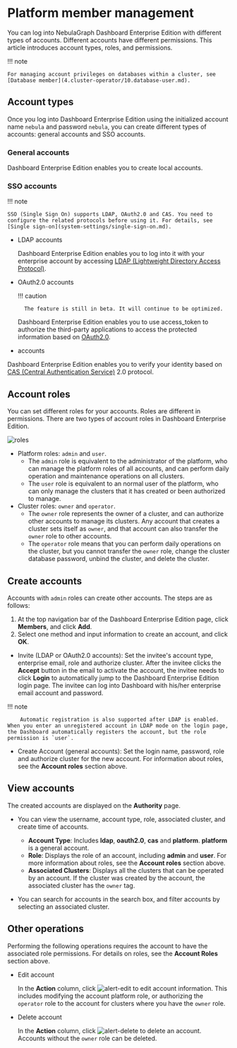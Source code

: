 # Platform member management

You can log into NebulaGraph Dashboard Enterprise Edition with different types of accounts. Different accounts have different permissions. This article introduces account types, roles, and permissions.

!!! note

    For managing account privileges on databases within a cluster, see [Database member](4.cluster-operator/10.database-user.md).

## Account types

Once you log into Dashboard Enterprise Edition using the initialized account name `nebula` and password `nebula`, you can create different types of accounts: general accounts and SSO accounts.

### General accounts

Dashboard Enterprise Edition enables you to create local accounts.

### SSO accounts

!!! note

    SSO (Single Sign On) supports LDAP, OAuth2.0 and CAS. You need to configure the related protocols before using it. For details, see [Single sign-on](system-settings/single-sign-on.md).

- LDAP accounts

  Dashboard Enterprise Edition enables you to log into it with your enterprise account by accessing [LDAP (Lightweight Directory Access Protocol)](https://ldap.com/).

- OAuth2.0 accounts

  !!! caution

        The feature is still in beta. It will continue to be optimized.

  Dashboard Enterprise Edition enables you to use access_token to authorize the third-party applications to access the protected information based on [OAuth2.0](https://oauth.net/2/).

-  accounts

  Dashboard Enterprise Edition enables you to verify your identity based on [CAS (Central Authentication Service)](https://apereo.github.io/cas) 2.0 protocol.

## Account roles

You can set different roles for your accounts. Roles are different in permissions. There are two types of account roles in Dashboard Enterprise Edition.

![roles](https://docs-cdn.nebula-graph.com.cn/figures/eo_dash_role_231007_en.png)

- Platform roles: `admin` and `user`.
  - The `admin` role is equivalent to the administrator of the platform, who can manage the platform roles of all accounts, and can perform daily operation and maintenance operations on all clusters.
  - The `user` role is equivalent to an normal user of the platform, who can only manage the clusters that it has created or been authorized to manage.
- Cluster roles: `owner` and `operator`.
  - The `owner` role represents the owner of a cluster, and can authorize other accounts to manage its clusters. Any account that creates a cluster sets itself as `owner`, and that account can also transfer the `owner` role to other accounts.
  - The `operator` role means that you can perform daily operations on the cluster, but you cannot transfer the `owner` role, change the cluster database password, unbind the cluster, and delete the cluster.

## Create accounts

Accounts with `admin` roles can create other accounts. The steps are as follows:

1. At the top navigation bar of the Dashboard Enterprise Edition page, click **Members**, and click **Add**.
2. Select one method and input information to create an account, and click **OK**.

  - Invite (LDAP or OAuth2.0 accounts): Set the invitee's account type, enterprise email, role and authorize cluster. After the invitee clicks the **Accept** button in the email to activate the account, the invitee needs to click **Login** to automatically jump to the Dashboard Enterprise Edition login page. The invitee can log into Dashboard with his/her enterprise email account and password.

  !!! note

        Automatic registration is also supported after LDAP is enabled. When you enter an unregistered account in LDAP mode on the login page, the Dashboard automatically registers the account, but the role permission is `user`.

  - Create Account (general accounts): Set the login name, password, role and authorize cluster for the new account. For information about roles, see the **Account roles** section above.

## View accounts

The created accounts are displayed on the **Authority** page.

- You can view the username, account type, role, associated cluster, and create time of accounts.

  - **Account Type**: Includes **ldap**, **oauth2.0**, **cas** and **platform**. **platform** is a general account.
  - **Role**: Displays the role of an account, including **admin** and **user**. For more information about roles, see the **Account roles** section above.
  - **Associated Clusters**: Displays all the clusters that can be operated by an account. If the cluster was created by the account, the associated cluster has the `owner` tag.

- You can search for accounts in the search box, and filter accounts by selecting an associated cluster.

## Other operations

Performing the following operations requires the account to have the associated role permissions. For details on roles, see the **Account Roles** section above.

- Edit account

  In the **Action** column, click ![alert-edit](https://docs-cdn.nebula-graph.com.cn/figures/alert_edit.png) to edit account information. This includes modifying the account platform role, or authorizing the `operator` role to the account for clusters where you have the `owner` role.

- Delete account

  In the **Action** column, click ![alert-delete](https://docs-cdn.nebula-graph.com.cn/figures/alert_delete.png) to delete an account. Accounts without the `owner` role can be deleted.
